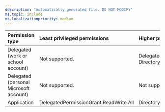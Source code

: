 ```yaml
---
description: "Automatically generated file. DO NOT MODIFY"
ms.topic: include
ms.localizationpriority: medium
---
```


|Permission type|Least privileged permissions|Higher privileged permissions|
|:---|:---|:---|
|Delegated (work or school account)|Not supported.|DelegatedPermissionGrant.ReadWrite.All, Directory.ReadWrite.All|
|Delegated (personal Microsoft account)|Not supported.|Not supported.|
|Application|DelegatedPermissionGrant.ReadWrite.All|Directory.ReadWrite.All|

